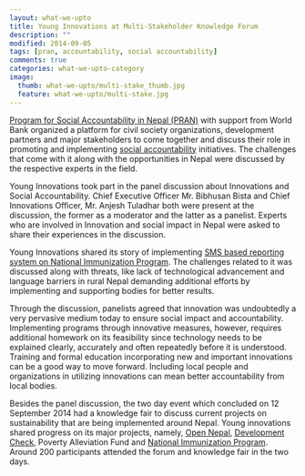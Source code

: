 ```yaml
---
layout: what-we-upto 
title: Young Innovations at Multi-Stakeholder Knowledge Forum
description: ""
modified: 2014-09-05
tags: [pran, accountability, social accountability]
comments: true
categories: what-we-upto-category
image:
  thumb: what-we-upto/multi-stake_thumb.jpg
  feature: what-we-upto/multi-stake.jpg
---
```


[Program for Social Accountability in Nepal (PRAN)](http://www.worldbank.org/en/news/feature/2011/05/03/nepal-accountability-program-pran) with support from World Bank organized a platform for civil society organizations, development partners and major stakeholders to come together and discuss their role in promoting and implementing [social accountability](http://web.worldbank.org/WBSITE/EXTERNAL/TOPICS/EXTSOCIALDEVELOPMENT/EXTPCENG/0,,contentMDK:20509424~menuPK:1278120~pagePK:148956~piPK:216618~theSitePK:410306,00.html) initiatives. The challenges that come with it along with the opportunities in Nepal were discussed by the respective experts in the field.

Young Innovations took part in the panel discussion about Innovations and Social Accountability. Chief Executive Officer Mr. Bibhusan Bista and Chief Innovations Officer, Mr. Anjesh Tuladhar both were present at the discussion, the former as a moderator and the latter as a panelist. Experts who are involved in Innovation and social impact in Nepal were asked to share their experiences in the discussion. 

Young Innovations shared its story of implementing [SMS based reporting system on National Immunization Program](http://nip.org.np). The challenges related to it was discussed along with threats, like lack of technological advancement and language barriers in rural Nepal demanding additional efforts by implementing and supporting bodies for better results.

Through the discussion, panelists agreed that innovation was undoubtedly a very pervasive medium today to ensure social impact and accountability. Implementing programs through innovative measures, however, requires additional homework on its feasibility since technology needs to be explained clearly, accurately and often repeatedly before it is understood. Training and formal education incorporating new and important innovations can be a good way to move forward. Including local people and organizations in utilizing innovations can mean better accountability from local bodies.

Besides the panel discussion, the two day event which concluded on 12 September 2014 had a knowledge fair to discuss current projects on sustainability that are being implemented around Nepal. Young innovations shared progress on its major projects, namely, [Open Nepal](http://opennepal.net), [Development Check](http://developmentcheck.org), Poverty Alleviation Fund and [National Immunization Program](http://nip.org.np). Around 200 participants attended the forum and knowledge fair in the two days. 